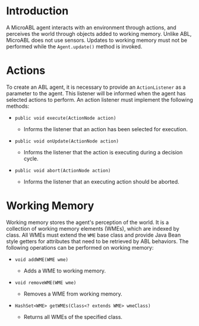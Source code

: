 # Introduction #

A MicroABL agent interacts with an environment through actions, and perceives the world through objects added to working memory. Unlike ABL, MicroABL does not use sensors. Updates to working memory must not be performed while the `Agent.update()` method is invoked.

# Actions #

To create an ABL agent, it is necessary to provide an `ActionListener` as a parameter to the agent. This listener will be informed when the agent has selected actions to perform. An action listener must implement the following methods:

  * `public void execute(ActionNode action)`
    * Informs the listener that an action has been selected for execution.

  * `public void onUpdate(ActionNode action)`
    * Informs the listener that the action is executing during a decision cycle.

  * `public void abort(ActionNode action)`
    * Informs the listener that an executing action should be aborted.

# Working Memory #

Working memory stores the agent's perception of the world. It is a collection of working memory elements (WMEs), which are indexed by class. All WMEs must extend the `WME` base class and provide Java Bean style getters for attributes that need to be retrieved by ABL behaviors. The following operations can be performed on working memory:

  * `void addWME(WME wme)`
    * Adds a WME to working memory.

  * `void removeWME(WME wme)`
    * Removes a WME from working memory.

  * `HashSet<WME> getWMEs(Class<? extends WME> wmeClass)`
    * Returns all WMEs of the specified class.